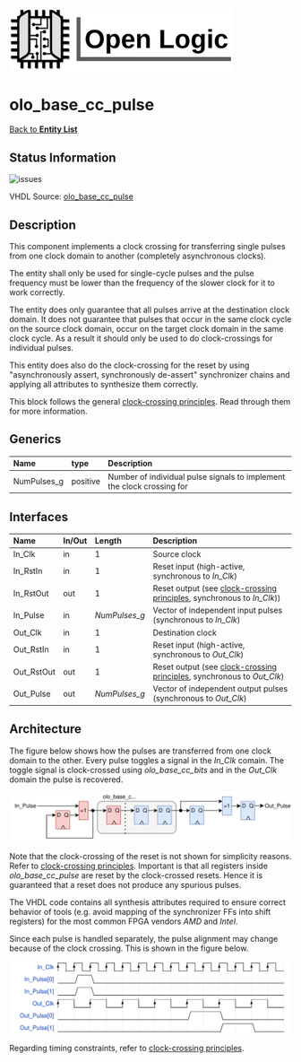 <img src="../Logo.png" alt="Logo" width="400">

# olo_base_cc_pulse

[Back to **Entity List**](../EntityList.md)

## Status Information

![issues](https://img.shields.io/badge/issues-0-green)

VHDL Source: [olo_base_cc_pulse](../../src/base/vhdl/olo_base_cc_pulse.vhd)

## Description

This component implements a clock crossing for transferring single pulses from one clock domain to another (completely asynchronous clocks).

The entity shall only be used for single-cycle pulses and the pulse frequency must be lower than the frequency of the slower clock for it to work correctly.

The entity does only guarantee that all pulses arrive at the destination clock domain. It does not guarantee that pulses that occur in the same clock cycle on the source clock domain, occur on the target clock domain in the same clock cycle. As a result it should only be used to do
clock-crossings for individual pulses.

This entity does also do the clock-crossing for the reset by using "asynchronously assert, synchronously de-assert" synchronizer chains and applying all attributes to synthesize them correctly.

This block follows the general [clock-crossing principles](clock_crossing_principles.md). Read through them for more information.

## Generics

| Name        | type     | Description                                                  |
| :---------- | :------- | :----------------------------------------------------------- |
| NumPulses_g | positive | Number of individual pulse signals to implement the clock crossing for |

## Interfaces

| Name       | In/Out | Length        | Description                                                  |
| :--------- | :----- | :------------ | :----------------------------------------------------------- |
| In_Clk     | in     | 1             | Source clock                                                 |
| In_RstIn   | in     | 1             | Reset input (high-active, synchronous to *In_Clk*)           |
| In_RstOut  | out    | 1             | Reset output (see [clock-crossing principles](clock_crossing_principles.md), synchronous to *In_Clk*)) |
| In_Pulse   | in     | *NumPulses_g* | Vector of independent input pulses (synchronous to *In_Clk*) |
| Out_Clk    | in     | 1             | Destination clock                                            |
| Out_RstIn  | in     | 1             | Reset input (high-active, synchronous to *Out_Clk*)          |
| Out_RstOut | out    | 1             | Reset output (see [clock-crossing principles](clock_crossing_principles.md), synchronous to *Out_Clk*) |
| Out_Pulse  | out    | *NumPulses_g* | Vector of independent output pulses (synchronous to *Out_Clk*) |

## Architecture

The figure below shows how the pulses are transferred from one clock domain to the other. Every pulse toggles a signal in the *In_Clk* comain. The toggle signal is clock-crossed using *olo_base_cc_bits* and in the *Out_Clk* domain the pulse is recovered.

![architecture](./clock_crossings/olo_base_cc_pulse.svg)

Note that the clock-crossing of the reset is not shown for simplicity reasons. Refer to  [clock-crossing principles](clock_crossing_principles.md). Important is that all registers inside *olo_base_cc_pulse* are reset by the clock-crossed resets. Hence it is guaranteed that a reset does not produce any spurious pulses.

The VHDL code contains all synthesis attributes required to ensure correct behavior of tools (e.g. avoid mapping of the synchronizer FFs into shift registers) for the most common FPGA vendors *AMD* and *Intel*.

Since each pulse is handled separately, the pulse alignment may change because of the clock crossing. This is shown in the figure below.

![waveform](./clock_crossings/olo_base_cc_pulse_wave.svg)

Regarding timing constraints, refer to [clock-crossing principles](clock_crossing_principles.md).





